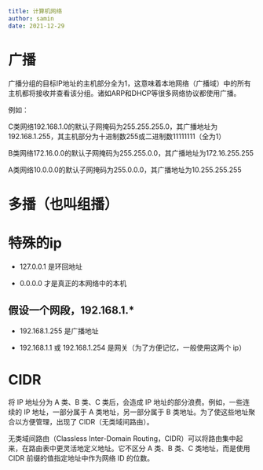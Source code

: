 ```yaml
title: 计算机网络
author: samin
date: 2021-12-29
```

# 广播

广播分组的目标IP地址的主机部分全为1，这意味着本地网络（广播域）中的所有主机都将接收并查看该分组。诸如ARP和DHCP等很多网络协议都使用广播。

例如：

C类网络192.168.1.0的默认子网掩码为255.255.255.0，其广播地址为192.168.1.255，其主机部分为十进制数255或二进制数11111111（全为1）

B类网络172.16.0.0的默认子网掩码为255.255.0.0，其广播地址为172.16.255.255

A类网络10.0.0.0的默认子网掩码为255.0.0.0，其广播地址为10.255.255.255

# 多播（也叫组播）

# 特殊的ip

- 127.0.0.1 是环回地址

- 0.0.0.0 才是真正的本网络中的本机

## 假设一个网段，192.168.1.*

- 192.168.1.255 是广播地址

- 192.168.1.1 或 192.168.1.254 是网关（为了方便记忆，一般使用这两个 ip）

# CIDR

将 IP 地址分为 A 类、B 类、C 类后，会造成 IP 地址的部分浪费。例如，一些连续的 IP 地址，一部分属于 A 类地址，另一部分属于 B 类地址。为了使这些地址聚合以方便管理，出现了 CIDR（无类域间路由）。

无类域间路由（Classless Inter-Domain Routing，CIDR）可以将路由集中起来，在路由表中更灵活地定义地址。它不区分 A 类、B 类、C 类地址，而是使用 CIDR 前缀的值指定地址中作为网络 ID 的位数。